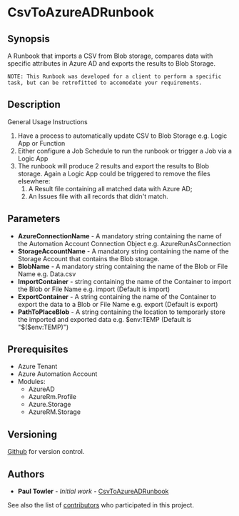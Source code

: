# CsvToAzureADRunbook

## Synopsis
A Runbook that imports a CSV from Blob storage, compares data with specific attributes in Azure AD and exports the results to Blob Storage.

    NOTE: This Runbook was developed for a client to perform a specific task, but can be retrofitted to accomodate your requirements.


## Description
General Usage Instructions</br>
1. Have a process to automatically update CSV to Blob Storage e.g. Logic App or Function
2. Either configure a Job Schedule to run the runbook or trigger a Job via a Logic App
3. The runbook will produce 2 results and export the results to Blob storage. Again a Logic App could be triggered to remove the files elsewhere:
    1. A Result file containing all matched data with Azure AD;
    2. An Issues file with all records that didn't match.

## Parameters
- **AzureConnectionName** - A mandatory string containing the name of the Automation Account Connection Object e.g. AzureRunAsConnection 
- **StorageAccountName** - A mandatory string containing the name of the Storage Account that contains the Blob storage.
- **BlobName** - A mandatory string containing the name of the Blob or File Name e.g. Data.csv
- **ImportContainer** - string containing the name of the Container to import the Blob or File Name e.g. import (Default is import)
- **ExportContainer** - A string containing the name of the Container to export the data to a Blob or File Name e.g. export (Default is export)
- **PathToPlaceBlob** - A string containing the location to temporarly store the imported and exported data e.g. $env:TEMP (Default is "$($env:TEMP)")

## Prerequisites
- Azure Tenant 
- Azure Automation Account
- Modules:
   - AzureAD
   - AzureRm.Profile
   - Azure.Storage
   - AzureRM.Storage

## Versioning
[Github](http://github.com/) for version control.

## Authors
* **Paul Towler** - *Initial work* - [CsvToAzureADRunbook](https://github.com/mrptsai/CsvToAzureADRunbook)

See also the list of [contributors](https://github.com/mrptsai/CsvToAzureADRunbook/graphs/contributors) who participated in this project.